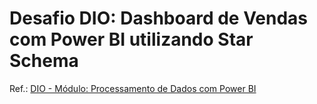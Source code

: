 # Desafio DIO: Dashboard de Vendas com Power BI utilizando Star Schema

Ref.: [DIO - Módulo: Processamento de Dados com Power BI](https://github.com/julianazanelatto/power_bi_analyst)
